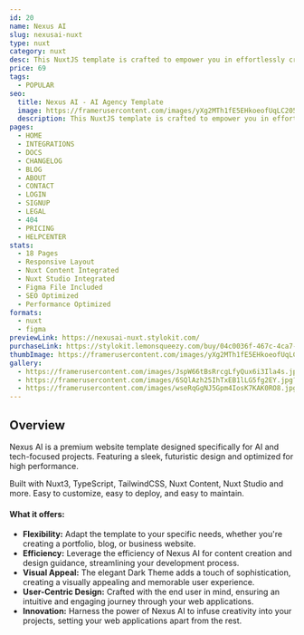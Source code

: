 ```yaml
---
id: 20
name: Nexus AI
slug: nexusai-nuxt
type: nuxt
category: nuxt
desc: This NuxtJS template is crafted to empower you in effortlessly creating visually stunning web applications with unparalleled ease.
price: 69
tags:
  - POPULAR
seo:
  title: Nexus AI - AI Agency Template
  image: https://framerusercontent.com/images/yXg2MTh1fE5EHkoeofUqLC205yk.jpg?scale-down-to=1024
  description: This NuxtJS template is crafted to empower you in effortlessly creating visually stunning web applications with unparalleled ease.
pages:
  - HOME
  - INTEGRATIONS
  - DOCS
  - CHANGELOG
  - BLOG
  - ABOUT
  - CONTACT
  - LOGIN
  - SIGNUP
  - LEGAL
  - 404
  - PRICING
  - HELPCENTER
stats:
  - 18 Pages
  - Responsive Layout
  - Nuxt Content Integrated
  - Nuxt Studio Integrated
  - Figma File Included
  - SEO Optimized
  - Performance Optimized
formats:
  - nuxt
  - figma
previewLink: https://nexusai-nuxt.stylokit.com/
purchaseLink: https://stylokit.lemonsqueezy.com/buy/04c0036f-467c-4ca7-9bd1-05e3d7ce5349
thumbImage: https://framerusercontent.com/images/yXg2MTh1fE5EHkoeofUqLC205yk.jpg?scale-down-to=1024
gallery:
  - https://framerusercontent.com/images/JspW66tBsRrcgLfyQux6i3Ila4s.jpg?scale-down-to=1024
  - https://framerusercontent.com/images/6SQlAzh25IhTxEB1lLG5fg2EY.jpg?scale-down-to=1024
  - https://framerusercontent.com/images/wseRqGgNJ5Gpm4IosK7KAK0RO8.jpg?scale-down-to=1024
---
```


## Overview

Nexus AI is a premium website template designed specifically for AI and tech-focused projects. Featuring a sleek, futuristic design and optimized for high performance.

Built with Nuxt3, TypeScript, TailwindCSS, Nuxt Content, Nuxt Studio and more. Easy to customize, easy to deploy, and easy to maintain.

#### What it offers:

- **Flexibility:** Adapt the template to your specific needs, whether you're creating a portfolio, blog, or business website.
- **Efficiency:** Leverage the efficiency of Nexus AI for content creation and design guidance, streamlining your development process.
- **Visual Appeal:** The elegant Dark Theme adds a touch of sophistication, creating a visually appealing and memorable user experience.
- **User-Centric Design:** Crafted with the end user in mind, ensuring an intuitive and engaging journey through your web applications.
- **Innovation:** Harness the power of Nexus AI to infuse creativity into your projects, setting your web applications apart from the rest.
